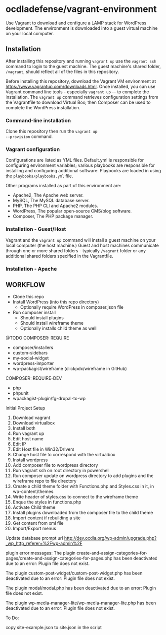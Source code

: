 # ocdladefense/vagrant-environment
Use Vagrant to download and configure a LAMP stack for WordPress development.  The environment is downloaded into a guest virtual machine on your local computer.

## Installation
After installing this repository and running <code>vagrant up</code> use the <code>vagrant ssh</code> command to login to the guest machine.  The guest machine's shared folder, <code>/vagrant</code>, should reflect all of the files in this repository.
   
Before installing this repository, download the Vagrant VM environment at https://www.vagrantup.com/downloads.html.  Once installed, you can use Vagrant command line tools - especially <code>vagrant up</code> -- to complete the installation.  The <code>vagrant up</code> command retrieves configuration settings from the Vagrantfile to download Virtual Box; then Composer can be used to complete the WordPress installation.
   
### Command-line installation
Clone this repository then run the <code>vagrant up --provision</code> command.
   
### Vagrant configuration
Configurations are listed as YML files.  Default.yml is responsible for configuring environment variables; various playbooks are responsible for installing and configuring additional software.  Playbooks are loaded in using the <code>playbooks/playbooks.yml</code> file.
   
Other programs installed as part of this environment are:
-  Apache2, The Apache web server.
-  MySQL, The MySQL database server.
-  PHP, The PHP CLI and Apache2 modules.
-  WordPress, The popular open-source CMS/blog software.
-  Composer, The PHP package manager.


### Installation - Guest/Host
Vagrant and the <code>vagrant up</code> command will install a guest machine on your local computer (the host machine.)  Guest and host machines communicate through one or more shared folders - typically <code>/vagrant</code> folder or any additional shared folders specified in the Vagrantfile.
   
### Installation - Apache
   
   
## WORKFLOW
* Clone this repo
* Install WordPress (into this repo directory)
    * Optionally require WordPress in composer.json file
* Run composer install
    * Should install plugins
    * Should install wireframe theme
    * Optionally installs child theme as well
  

@TODO
COMPOSER: REQUIRE
- composer/installers
- custom-sidebars
- my-social-widget
- wordpress-importer
- wp-packagist/wireframe (clickpdx/wireframe in GitHub)


COMPOSER: REQUIRE-DEV
- php
- phpunit
- wpackagist-plugin/fg-drupal-to-wp




Initial Project Setup

1. Download vagrant
2. Download virtualbox
3. Install both
4. Run vagrant up
5. Edit host name
6. Edit IP
7. Edit Host file in Win32/Drivers
8. Change host file to correspond with the virtualbox
9. Install wordpress
10. Add composer file to wordpress directory
11. Run vagrant ssh on root directory in powershell
12. Run composer update on wordpress directory to add plugins and the         wireframe repo to file directory
13. Create a child theme folder with Functions.php and Styles.css in it,      in wp-content/themes
14. Write header of styles.css to connect to the wireframe theme
15. Enque the styles in functions.php
16. Activate Child theme
17. Install plugins downloaded from the composer file to the child theme
18. Import content if rebuilding a site
19. Get content from xml file
20. Import/Export menus

Update database prompt url
http://dev.ocdla.org/wp-admin/upgrade.php?_wp_http_referer=%2Fwp-admin%2F


plugin error messages:
The plugin create-and-assign-categories-for-pages/create-and-assign-categories-for-pages.php has been deactivated due to an error: Plugin file does not exist.

The plugin custom-post-widget/custom-post-widget.php has been deactivated due to an error: Plugin file does not exist.

The plugin modal/modal.php has been deactivated due to an error: Plugin file does not exist.

The plugin wp-media-manager-lite/wp-media-manager-lite.php has been deactivated due to an error: Plugin file does not exist.


To Do:

copy site-example.json to site.json in the script


